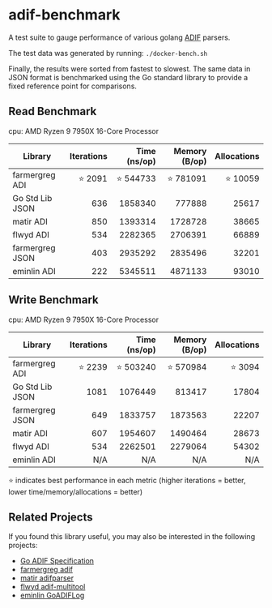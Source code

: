 # adif-benchmark

A test suite to gauge performance of various golang [ADIF](https://www.adif.org/) parsers.

The test data was generated by running:
`./docker-bench.sh`

Finally, the results were sorted from fastest to slowest.
The same data in JSON format is benchmarked using the Go standard library to provide a fixed reference point for comparisons.

## Read Benchmark

cpu: AMD Ryzen 9 7950X 16-Core Processor

| Library         | Iterations | Time (ns/op) | Memory (B/op) | Allocations |
|-----------------|-----------:|-------------:|--------------:|------------:|
| farmergreg ADI  | ⭐ 2091    | ⭐ 544733    | ⭐ 781091     | ⭐ 10059  |
| Go Std Lib JSON | 636        | 1858340      | 777888        | 25617       |
| matir ADI       | 850        | 1393314      | 1728728       | 38665       |
| flwyd ADI       | 534        | 2282365      | 2706391       | 66889       |
| farmergreg JSON | 403        | 2935292      | 2835496       | 32201       |
| eminlin ADI     | 222        | 5345511      | 4871133       | 93010       |

## Write Benchmark

cpu: AMD Ryzen 9 7950X 16-Core Processor

| Library         | Iterations | Time (ns/op) | Memory (B/op) | Allocations |
|-----------------|-----------:|-------------:|--------------:|------------:|
| farmergreg ADI  | ⭐ 2239    | ⭐ 503240    | ⭐ 570984     | ⭐ 3094   |
| Go Std Lib JSON | 1081       | 1076449      | 813417        | 17804       |
| farmergreg JSON | 649        | 1833757      | 1873563       | 22207       |
| matir ADI       | 607        | 1954607      | 1490464       | 28673       |
| flwyd ADI       | 534        | 2262501      | 2279064       | 54302       |
| eminlin ADI     | N/A        | N/A          | N/A           | N/A         |

⭐ indicates best performance in each metric (higher iterations = better, lower time/memory/allocations = better)

## Related Projects

If you found this library useful, you may also be interested in the following projects:

- [Go ADIF Specification](https://github.com/farmergreg/spec)
- [farmergreg adif](https://github.com/farmergreg/adif)
- [matir adifparser](https://github.com/Matir/adifparser)
- [flwyd adif-multitool](https://github.com/flwyd/adif-multitool)
- [eminlin GoADIFLog](https://github.com/Eminlin/GoADIFLog)
